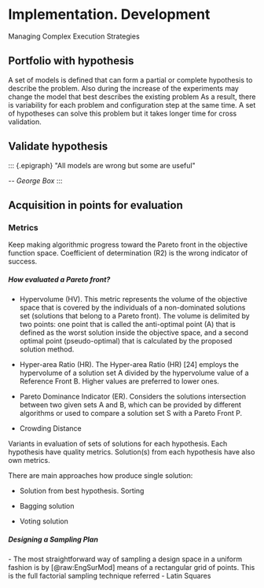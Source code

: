 Implementation. Development
===========================

Managing Complex Execution Strategies

Portfolio with hypothesis
-------------------------

A set of models is defined that can form a partial or complete
hypothesis to describe the problem. Also during the increase of the
experiments may change the model that best describes the existing
problem As a result, there is variability for each problem and
configuration step at the same time. A set of hypotheses can solve this
problem but it takes longer time for cross validation.

Validate hypothesis
-------------------

::: {.epigraph}
"All models are wrong but some are useful"

*-- George Box*
:::

Acquisition in points for evaluation
------------------------------------

### Metrics

Keep making algorithmic progress toward the Pareto front in the
objective function space. Coefficient of determination (R2) is the wrong
indicator of success.

##### How evaluated a Pareto front?

-   Hypervolume (HV). This metric represents the volume of the objective
    space that is covered by the individuals of a non-dominated
    solutions set (solutions that belong to a Pareto front). The volume
    is delimited by two points: one point that is called the
    anti-optimal point (A) that is defined as the worst solution inside
    the objective space, and a second optimal point (pseudo-optimal)
    that is calculated by the proposed solution method.

-   Hyper-area Ratio (HR). The Hyper-area Ratio (HR) \[24\] employs the
    hypervolume of a solution set A divided by the hypervolume value of
    a Reference Front B. Higher values are preferred to lower ones.

-   Pareto Dominance Indicator (ER). Considers the solutions
    intersection between two given sets A and B, which can be provided
    by different algorithms or used to compare a solution set S with a
    Pareto Front P.

-   Crowding Distance

Variants in evaluation of sets of solutions for each hypothesis. Each
hypothesis have quality metrics. Solution(s) from each hypothesis have
also own metrics.

There are main approaches how produce single solution:

-   Solution from best hypothesis. Sorting

-   Bagging solution

-   Voting solution

##### Designing a Sampling Plan

\- The most straightforward way of sampling a design space in a uniform
fashion is by [@raw:EngSurMod] means of a rectangular grid of points. This
is the full factorial sampling technique referred - Latin Squares
